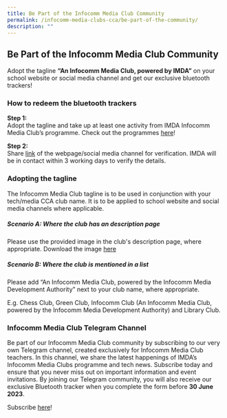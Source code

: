 ```yaml
---
title: Be Part of the Infocomm Media Club Community
permalink: /infocomm-media-clubs-cca/be-part-of-the-community/
description: ""
---
```

## Be Part of the Infocomm Media Club Community

Adopt the tagline **“An Infocomm Media Club, powered by IMDA”** on your school website or social media channel and get our exclusive bluetooth trackers! 

### **How to redeem the bluetooth trackers** &nbsp;

**Step 1:** <br>
Adopt the tagline and take up at least one activity from IMDA Infocomm Media Club’s programme. Check out the programmes [here](https://codesg.imda.gov.sg/infocomm-media-clubs/)!

**Step 2:** <br>
Share [link](https://go.gov.sg/imc-tokens-redemption) of the webpage/social media channel for verification. IMDA will be in contact within 3 working days to verify the details.

### **Adopting the tagline** <br>
The Infocomm Media Club tagline is to be used in conjunction with your tech/media CCA club name. It is to be applied to school website and social media channels where applicable. 

##### **Scenario A: Where the club has an description page**

Please use the provided image in the club's description page, where appropriate. Download the image [here](https://go.gov.sg/imdaimctagline)

##### **Scenario B: Where the club is mentioned in a list**

Please add “An Infocomm Media Club, powered by the Infocomm Media Development Authority” next to your club name, where appropriate.<br>


E.g. Chess Club, Green Club, Infocomm Club (An Infocomm Media Club, powered by the Infocomm Media Development Authority) and Library Club.

### Infocomm Media Club Telegram Channel

Be part of our Infocomm Media Club community by subscribing to our very own Telegram channel, created exclusively for Infocomm Media Club teachers. In this channel, we share the latest happenings of IMDA’s Infocomm Media Clubs programme and tech news. Subscribe today and ensure that you never miss out on important information and event invitations. By joining our Telegram community, you will also receive our exclusive Bluetooth tracker when you complete the form before **30 June 2023**.

Subscribe [here](https://go.gov.sg/signup-imc-telegram-web)!